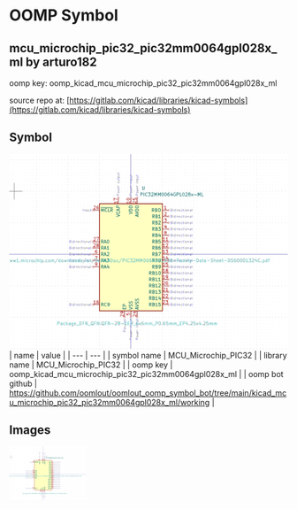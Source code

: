 # OOMP Symbol  
## mcu_microchip_pic32_pic32mm0064gpl028x_ml  by arturo182  
  
oomp key: oomp_kicad_mcu_microchip_pic32_pic32mm0064gpl028x_ml  
  
source repo at: [https://gitlab.com/kicad/libraries/kicad-symbols](https://gitlab.com/kicad/libraries/kicad-symbols)  
## Symbol  
  
[![working.png](working_600.png)](working.png)  
| name | value | 
| --- | --- | 
| symbol name | MCU_Microchip_PIC32 | 
| library name | MCU_Microchip_PIC32 | 
| oomp key | oomp_kicad_mcu_microchip_pic32_pic32mm0064gpl028x_ml | 
| oomp bot github | https://github.com/oomlout/oomlout_oomp_symbol_bot/tree/main/kicad_mcu_microchip_pic32_pic32mm0064gpl028x_ml/working | 
## Images  
  
[![working.png](working_140.png)](working.png)  
